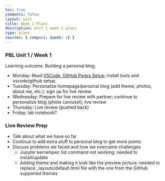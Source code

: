 ```yaml
---
toc: true
comments: false
layout: post
title: Week 1 Plans
description: Unit 1 week 1 plans
type: plans
courses: { compsci: {week: 1} }
---
```


### PBL Unit 1 / Week 1
Learning outcome. Building a personal blog.
- Monday: Read [VSCode, GitHub Pages Setup](https://nighthawkcoders.github.io/teacher//5.a/c4.1/2023/08/16/github_pages_setup_IPYNB_2_.html); install tools and vscode/github setup.
- Tuesday: Personalize homepage/personal blog (add theme, photos, about me, etc.); sign up for live review
- Wednesday: Prepare for live review with partner; continue to personalize blog (photo carousel); live review
- Thursday: Live review (pushed back)
- Friday: lab notebook?


### Live Review Prep
- Talk about what we have so far
- Continue to add extra stuff to personal blog to get more points
- Discuss problems we faced and how we overcame challenges
    - Jupyter kernelspec list command not working: needed to install/update
    - Adding theme and making it look like the preview picture: needed to replace _layouts/default.html file with the one from the GitHub supported themes
